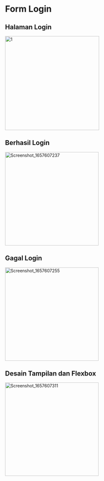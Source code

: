 # Form Login

## Halaman Login
<img width="308" alt="1" src="https://user-images.githubusercontent.com/68727623/178492901-c2a2142c-16fe-4081-8c17-723ac6060404.png">

## Berhasil Login
<img width="306" alt="Screenshot_1657607237" src="https://user-images.githubusercontent.com/68727623/178493211-0387319e-fe01-4bfb-9e3d-9024f7955cbf.png">

## Gagal Login
<img width="306" alt="Screenshot_1657607255" src="https://user-images.githubusercontent.com/68727623/178493631-0a3e75f8-0269-4538-890a-ae01b1d3eecb.png">


## Desain Tampilan dan Flexbox
<img width="306" alt="Screenshot_1657607311" src="https://user-images.githubusercontent.com/68727623/178493912-04e4c853-575a-4a09-869c-ec3168a718d0.png">
